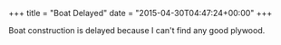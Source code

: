 +++
title = "Boat Delayed"
date = "2015-04-30T04:47:24+00:00"
+++

Boat construction is delayed because I can't find any good plywood.
			